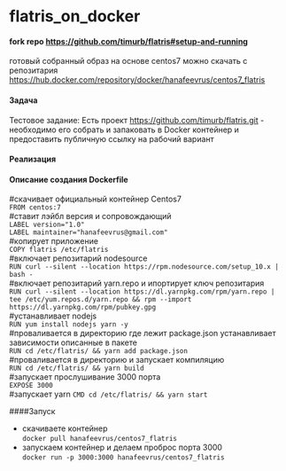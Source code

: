 # flatris_on_docker
#### fork repo https://github.com/timurb/flatris#setup-and-running
готовый собранный образ на основе centos7 можно скачать с репозитария https://hub.docker.com/repository/docker/hanafeevrus/centos7_flatris    
#### Задача   
Тестовое задание: Есть проект https://github.com/timurb/flatris.git - необходимо его собрать и запаковать в Docker контейнер и предоставить публичную ссылку на рабочий вариант   
#### Реализация
#### Описание создания Dockerfile    
#скачивает официальный контейнер Centos7    
`FROM centos:7`   
#ставит лэйбл версия и сопровождающий    
`LABEL version="1.0"`   
`LABEL maintainer="hanafeevrus@gmail.com"`    
#копирует приложение    
`COPY flatris /etc/flatris`   
#включает репозитарий nodesource    
`RUN curl --silent --location https://rpm.nodesource.com/setup_10.x | bash -`   
#включает репозитарий yarn.repo и ипортирует ключ репозитария   
`RUN curl --silent --location https://dl.yarnpkg.com/rpm/yarn.repo | tee /etc/yum.repos.d/yarn.repo && rpm --import https://dl.yarnpkg.com/rpm/pubkey.gpg`    
#устанавливает nodejs   
`RUN yum install nodejs yarn -y`    
#проваливается в директорию где лежит package.json устанавливает зависимости описанные в пакете   
`RUN cd /etc/flatris/ && yarn add package.json`   
#проваливается в директорию и запускает компиляцию    
`RUN cd /etc/flatris/ && yarn build`    
#запускает прослушивание 3000 порта   
`EXPOSE 3000`   
#запускает yarn
`CMD cd /etc/flatris/ && yarn start`    

####Запуск    
* скачиваете контейнер    
`docker pull hanafeevrus/centos7_flatris`   
* запускаем контейнер и делаем проброс порта 3000   
`docker run -p 3000:3000 hanafeevrus/centos7_flatris`   

